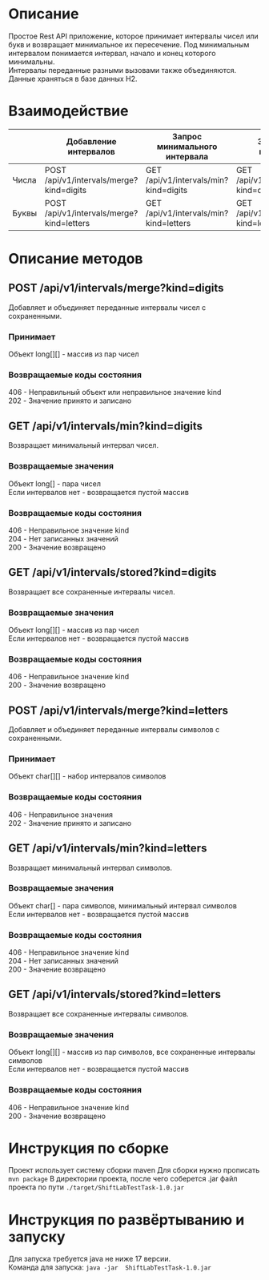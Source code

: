 # Описание
Простое Rest API приложение, которое принимает интервалы чисел или букв и возвращает минимальное их пересечение.
Под минимальным интервалом понимается интервал, начало и конец которого минимальны. <br/>
Интервалы переданные разными вызовами также объединяются. Данные храняться в базе данных H2. 
# Взаимодействие
| | Добавление интервалов | Запрос минимального интервала | Запрос всех интервалов |
| --- | --- | --- | --- |
| Числа | POST /api/v1/intervals/merge?kind=digits | GET /api/v1/intervals/min?kind=digits | GET /api/v1/intervals/stored?kind=digits |
| Буквы | POST /api/v1/intervals/merge?kind=letters | GET /api/v1/intervals/min?kind=letters | GET /api/v1/intervals/stored?kind=letters |

# Описание методов

## POST /api/v1/intervals/merge?kind=digits 
Добавляет и объединяет переданные интервалы чисел с сохраненными.
### Принимает 
Объект long[][] - массив из пар чисел
### Возвращаемые коды состояния
406 - Неправильный объект или неправильное значение kind <br/>
202 - Значение принято и записано

## GET /api/v1/intervals/min?kind=digits
Возвращает минимальный интервал чисел.
### Возвращаемые значения
Объект long[] - пара чисел<br/>
Если интервалов нет - возвращается пустой массив
### Возвращаемые коды состояния
406 - Неправильное значение kind <br/>
204 - Нет записанных значений <br/>
200 - Значение возвращено

## GET /api/v1/intervals/stored?kind=digits
Возвращает все сохраненные интервалы чисел.
### Возвращаемые значения
Объект long[][] - массив из пар чисел <br/>
Если интервалов нет - возвращается пустой массив
### Возвращаемые коды состояния
406 - Неправильное значение kind <br/>
200 - Значение возвращено



## POST /api/v1/intervals/merge?kind=letters
Добавляет и объединяет переданные интервалы символов с сохраненными.
### Принимает 
Объект char[][] - набор интервалов символов
### Возвращаемые коды состояния
406 - Неправильное значения <br/>
202 - Значение принято и записано

## GET /api/v1/intervals/min?kind=letters
Возвращает минимальный интервал символов.
### Возвращаемые значения
Объект char[] - пара символов, минимальный интервал символов <br/>
Если интервалов нет - возвращается пустой массив
### Возвращаемые коды состояния
406 - Неправильное значение kind <br/>
204 - Нет записанных значений <br/>
200 - Значение возвращено

## GET /api/v1/intervals/stored?kind=letters
Возвращает все сохраненные интервалы символов.
### Возвращаемые значения
Объект long[][] - массив из пар символов, все сохраненные интервалы символов <br/>
Если интервалов нет - возвращается пустой массив
### Возвращаемые коды состояния
406 - Неправильное значение kind <br/>
200 - Значение возвращено

# Инструкция по сборке
Проект использует систему сборки maven
Для сборки нужно прописать
``` mvn package ```
В директории проекта, после чего соберется .jar файл проекта по пути
```./target/ShiftLabTestTask-1.0.jar```
# Инструкция по развёртыванию и запуску
Для запуска требуется java не ниже 17 версии. <br/>
Команда для запуска:
```java -jar  ShiftLabTestTask-1.0.jar```
